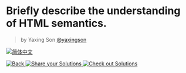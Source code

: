 # Briefly describe the understanding of HTML semantics.

> by Yaxing Son [@yaxingson]()

<a href="./README.zh-CN.md" target="_blank">
  <img src="https://img.shields.io/badge/-%E7%AE%80%E4%BD%93%E4%B8%AD%E6%96%87-gray" alt="简体中文"/>
</a>

<p></p>

<a href="../../README.md" target="_blank">
  <img src="https://img.shields.io/badge/-Back-grey" alt="Back"/>
</a> 
<a href="https://tsch.js.org/2/answer" target="_blank">
  <img src="https://img.shields.io/badge/-Share%20your%20Solutions-teal" alt="Share your Solutions"/>
</a> 
<a href="https://tsch.js.org/2/solutions" target="_blank">
  <img src="https://img.shields.io/badge/-Check%20out%20Solutions-de5a77?logo=awesome-lists&logoColor=white" alt="Check out Solutions"/>
</a>

